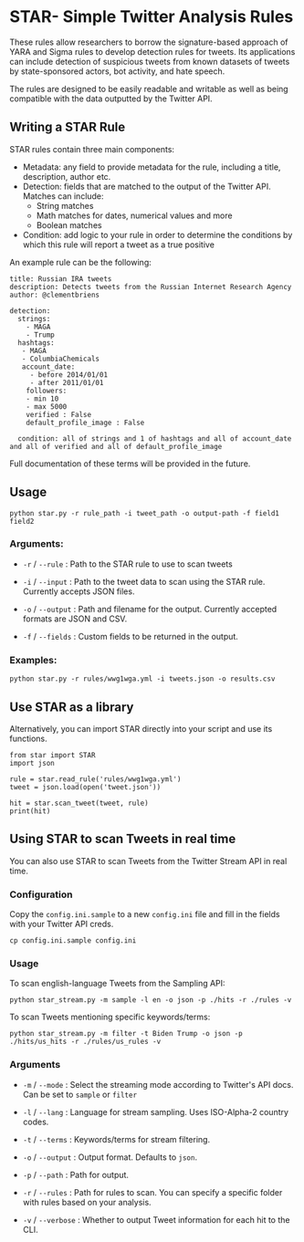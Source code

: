 # STAR- Simple Twitter Analysis Rules

These rules allow researchers to borrow the signature-based approach of YARA and Sigma rules to develop detection rules for tweets. Its applications can include detection of suspicious tweets from known datasets of tweets by state-sponsored actors, bot activity, and hate speech.

The rules are designed to be easily readable and writable as well as being compatible with the data outputted by the Twitter API.

## Writing a STAR Rule

STAR rules contain three main components:
* Metadata: any field to provide metadata for the rule, including a title, description, author etc.
* Detection: fields that are matched to the output of the Twitter API. Matches can include:
  * String matches
  * Math matches for dates, numerical values and more
  * Boolean matches
* Condition: add logic to your rule in order to determine the conditions by which this rule will report a tweet as a true positive

An example rule can be the following:

```
title: Russian IRA tweets
description: Detects tweets from the Russian Internet Research Agency
author: @clementbriens

detection:
  strings:
    - MAGA
    - Trump
  hashtags:
   - MAGA
   - ColumbiaChemicals
   account_date:
     - before 2014/01/01
     - after 2011/01/01
    followers:
    - min 10
    - max 5000
    verified : False
    default_profile_image : False

  condition: all of strings and 1 of hashtags and all of account_date and all of verified and all of default_profile_image
```

Full documentation of these terms will be provided in the future.

## Usage

`python star.py -r rule_path -i tweet_path -o output-path -f field1 field2`

### Arguments:

* `-r` / `--rule` : Path to the STAR rule to use to scan tweets

* `-i` / `--input` : Path to the tweet data to scan using the STAR rule. Currently accepts JSON files.

* `-o` / `--output` : Path and filename for the output. Currently accepted formats are JSON and CSV.

* `-f` / `--fields` : Custom fields to be returned in the output.

### Examples:

`python star.py -r rules/wwg1wga.yml -i tweets.json -o results.csv`

## Use STAR as a library

Alternatively, you can import STAR directly into your script and use its functions.

```
from star import STAR
import json

rule = star.read_rule('rules/wwg1wga.yml')
tweet = json.load(open('tweet.json'))

hit = star.scan_tweet(tweet, rule)
print(hit)
```

## Using STAR to scan Tweets in real time

You can also use STAR to scan Tweets from the Twitter Stream API in real time.

### Configuration

Copy the `config.ini.sample` to a new `config.ini` file and fill in the fields with your Twitter API creds.

`cp config.ini.sample config.ini`

### Usage

To scan english-language Tweets from the Sampling API:

`python star_stream.py -m sample -l en -o json -p ./hits -r ./rules -v`

To scan Tweets mentioning specific keywords/terms:

`python star_stream.py -m filter -t Biden Trump -o json -p ./hits/us_hits -r ./rules/us_rules -v`

### Arguments

* `-m` / `--mode` : Select the streaming mode according to Twitter's API docs. Can be set to `sample` or `filter`

* `-l` / `--lang` : Language for stream sampling. Uses ISO-Alpha-2 country codes.

* `-t` / `--terms` : Keywords/terms for stream filtering.

* `-o` / `--output` : Output format. Defaults to `json`.

* `-p` / `--path` : Path for output.

* `-r` / `--rules` : Path for rules to scan. You can specify a specific folder with rules based on your analysis.

* `-v` / `--verbose` : Whether to output Tweet information for each hit to the CLI.
